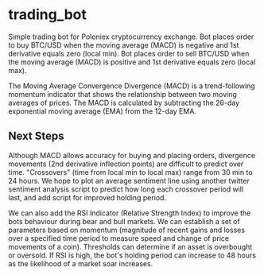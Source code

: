 # trading_bot
Simple trading bot for Poloniex cryptocurrency exchange. Bot places order to buy BTC/USD when the moving average (MACD) is negative and 1st derivative equals zero (local min). Bot places order to sell BTC/USD when the moving average (MACD) is positive and 1st derivative equals zero (local max).

The Moving Average Convergence Divergence (MACD) is a trend-following momentum indicator that shows the relationship between two moving averages of prices. The MACD is calculated by subtracting the 26-day exponential moving average (EMA) from the 12-day EMA.

## Next Steps

Although MACD allows accuracy for buying and placing orders, divergence movements (2nd derivative inflection points) are difficult to predict over time. "Crossovers" (time from local min to local max) range from 30 min to 24 hours. We hope to plot an average sentiment line using another twitter sentiment analysis script to predict how long each crossover period will last, and add script for improved holding period.

We can also add the RSI Indicator (Relative Strength Index) to improve the bots behaviour during bear and bull markets. We can establish a set of parameters based on momentum (magnitude of recent gains and losses over a specified time period to measure speed and change of price movements of a coin). Thresholds can determine if an asset is overbought or oversold. If RSI is high, the bot's holding period can increase to 48 hours as the likelihood of a market soar increases.
